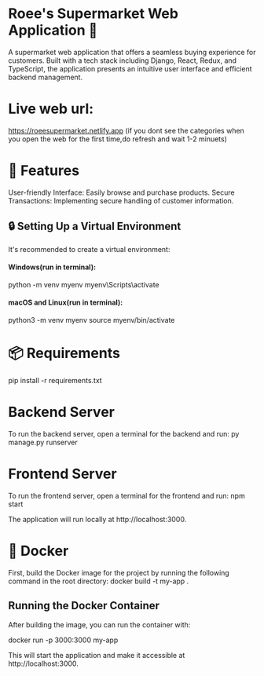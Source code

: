 # Roee's Supermarket Web Application 🛒

A supermarket web application that offers a seamless buying experience for customers. Built with a  tech stack including Django, React, Redux, and TypeScript, the application presents an intuitive user interface and efficient backend management.

# Live web url:
 https://roeesupermarket.netlify.app
(if you dont see the categories when you open the web for the first time,do refresh and wait 1-2 minuets)

# 🚀 Features
User-friendly Interface: Easily browse and purchase products.
Secure Transactions: Implementing secure handling of customer information.


## 🔒 Setting Up a Virtual Environment
It's recommended to create a virtual environment:

#### Windows(run in terminal):
python -m venv myenv
myenv\Scripts\activate


#### macOS and Linux(run in terminal):
python3 -m venv myenv
source myenv/bin/activate

# 📦 Requirements
 pip install -r requirements.txt

# Backend Server
To run the backend server, open a terminal for the backend and run:
py manage.py runserver

# Frontend Server
To run the frontend server, open a terminal for the frontend and run:
npm start

The application will run locally at http://localhost:3000.


# 🐳 Docker 
First, build the Docker image for the project by running the following command in the root directory:
docker build -t my-app .

## Running the Docker Container
After building the image, you can run the container with:

docker run -p 3000:3000 my-app

This will start the application and make it accessible at http://localhost:3000.


